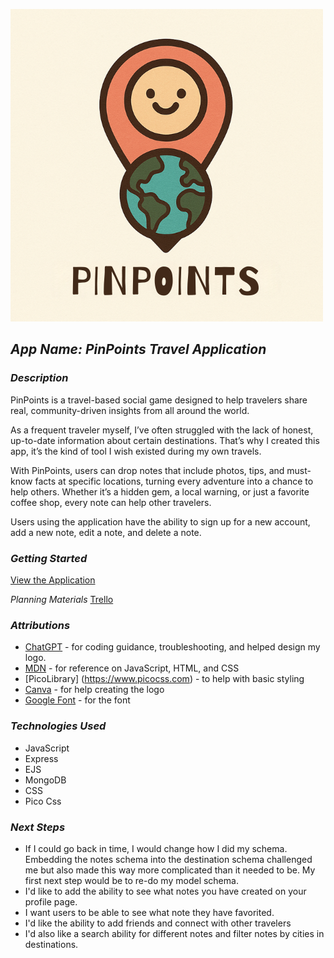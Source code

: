 ![pinpoints-logo](./public/images/pinpoints-logo.png)

## *App Name: PinPoints Travel Application*

### *Description*
PinPoints is a travel-based social game designed to help travelers share real, community-driven insights from all around the world.

As a frequent traveler myself, I’ve often struggled with the lack of honest, up-to-date information about certain destinations. That’s why I created this app, it’s the kind of tool I wish existed during my own travels.

With PinPoints, users can drop notes that include photos, tips, and must-know facts at specific locations, turning every adventure into a chance to help others. Whether it’s a hidden gem, a local warning, or just a favorite coffee shop, every note can help other travelers.

Users using the application have the ability to sign up for a new account, add a new note, edit a note, and delete a note.

### *Getting Started*
[View the Application](https://pinpoints-travel-app-8c41729fbe8e.herokuapp.com/)

*Planning Materials*
[Trello](https://trello.com/b/vTrLIz6H/pinpoints-project-2-planning)

### *Attributions*
* [ChatGPT](https://www.chatgpt.com) - for coding guidance, troubleshooting, and helped design my logo.
* [MDN](https://developer.mozilla.org/en-US/) - for reference on JavaScript, HTML, and CSS
* [PicoLibrary] (https://www.picocss.com) - to help with basic styling
* [Canva](https://www.canva.com) - for help creating the logo
* [Google Font](https://fonts.googleapis.com/css2?family=Barriecito&display=swap) - for the font

### *Technologies Used*
* JavaScript
* Express
* EJS
* MongoDB
* CSS
* Pico Css

### *Next Steps* 
* If I could go back in time, I would change how I did my schema. Embedding the notes schema into the destination schema challenged me but also made this way more complicated than it needed to be. My first next step would be to re-do my model schema.
* I'd like to add the ability to see what notes you have created on your profile page.
* I want users to be able to see what note they have favorited.
* I'd like the ability to add friends and connect with other travelers
* I'd also like a search ability for different notes and filter notes by cities in destinations.
